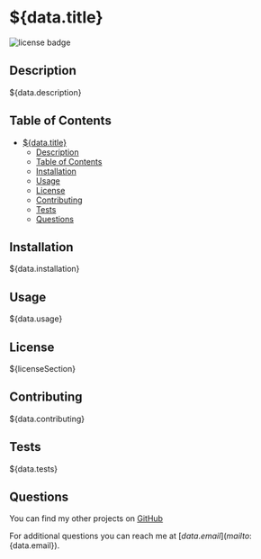 # ${data.title}

![license badge](${licenseBadge})

## Description

${data.description}

## Table of Contents

- [${data.title}](#datatitle)
  - [Description](#description)
  - [Table of Contents](#table-of-contents)
  - [Installation](#installation)
  - [Usage](#usage)
  - [License](#license)
  - [Contributing](#contributing)
  - [Tests](#tests)
  - [Questions](#questions)

## Installation

${data.installation}

## Usage

${data.usage}

## License

${licenseSection}

## Contributing

${data.contributing}

## Tests

${data.tests}

## Questions

You can find my other projects on [GitHub](https://github.com/${data.github})

For additional questions you can reach me at [${data.email}](mailto:${data.email}).
